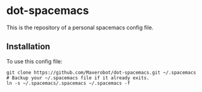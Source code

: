 # dot-spacemacs
This is the repository of a personal spacemacs config file.
## Installation
To use this config file:
```
git clone https://github.com/Maverobot/dot-spacemacs.git ~/.spacemacs
# Backup your ~/.spacemacs file if it already exits.
ln -s ~/.spacemacs/.spacemacs ~/.spacemacs -f
```
